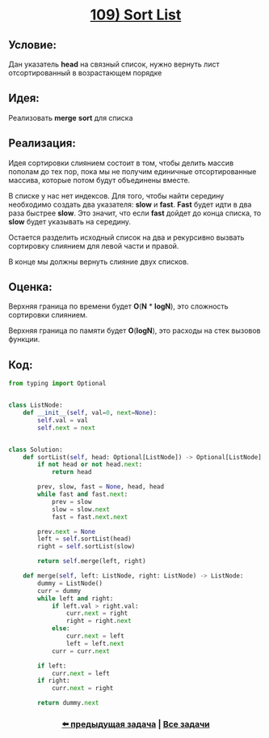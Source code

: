 <div align='center'>
<h1><a href='https://leetcode.com/problems/sort-list/description/'><strong>109) Sort List</strong></a></h1>
</div>

## **Условие:**

Дан указатель **head** на связный список, нужно вернуть лист отсортированный в возрастающем порядке

## **Идея:**

Реализовать **merge** **sort** для списка

## **Реализация:**

Идея сортировки слиянием состоит в том, чтобы делить массив пополам до тех пор, пока мы не получим единичные отсортированные массива, которые потом будут объединены вместе.

В списке у нас нет индексов. Для того, чтобы найти середину необходимо создать два указателя: **slow** и **fast**. **Fast** будет идти в два раза быстрее **slow**. Это значит, что если **fast** дойдет до конца списка, то **slow** будет указывать на середину.

Остается разделить исходный список на два и рекурсивно вызвать сортировку слиянием для левой части и правой.

В конце мы должны вернуть слияние двух списков.



## **Оценка:**

Верхняя граница по времени будет **O**(**N** * **logN**), это сложность сортировки слиянием.

Верхняя граница по памяти будет **O**(**logN**), это расходы на стек вызовов функции.

## Код:
```python
from typing import Optional


class ListNode:
    def __init__(self, val=0, next=None):
        self.val = val
        self.next = next


class Solution:
    def sortList(self, head: Optional[ListNode]) -> Optional[ListNode]:
        if not head or not head.next:
            return head

        prev, slow, fast = None, head, head
        while fast and fast.next:
            prev = slow
            slow = slow.next
            fast = fast.next.next

        prev.next = None
        left = self.sortList(head)
        right = self.sortList(slow)

        return self.merge(left, right)

    def merge(self, left: ListNode, right: ListNode) -> ListNode:
        dummy = ListNode()
        curr = dummy
        while left and right:
            if left.val > right.val:
                curr.next = right
                right = right.next
            else:
                curr.next = left
                left = left.next
            curr = curr.next

        if left:
            curr.next = left
        if right:
            curr.next = right

        return dummy.next

```

<div align='center'><h3><a href='https://github.com/TAskMAster339/PythonAlgorithms/tree/main/108.Convert%20Sorted%20Array%20to%20Binary%20Search%20Tree'>⬅️ предыдущая задача</a>&nbsp;|&nbsp;<a href='https://github.com/TAskMAster339/PythonAlgorithms/tree/main/README.md'>Все задачи</a></h3></div>